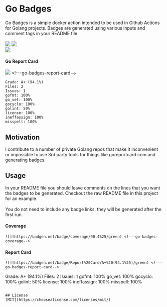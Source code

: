 # Go Badges

Go Badges is a simple docker action intended to be used in Github Actions for Golang projects. Badges are generated using various inputs and comment tags in your README file.
<br/><br/>
![](https://badgen.net/badge/coverage/90.4%25/green) <!---go-badges-coverage-->
![](https://badgen.net/badge/release//blue) <!---go-badges-version-->
<br/>![](https://badgen.net/badge/license/MIT/blue) <br/>
#### Go Report Card
![](https://badgen.net/badge/Report%20Card/A+%20(94.1%25)/green) <!---go-badges-report-card-->
```
Grade: A+ (94.1%)
Files: 2
Issues: 1
gofmt: 100%
go_vet: 100%
gocyclo: 100%
golint: 50%
license: 100%
ineffassign: 100%
misspell: 100%
```

## Motivation

I contribute to a number of private Golang repos that make it inconvenient or impossible to use 3rd party tools for things like goreportcard.com and generating badges.

## Usage

In your README file you should leave comments on the lines that you want the badges to be generated.
Checkout the raw README file in this project for an example. <br/><br/>You do not need to include any badge links,
they will be generated after the first run.

#### Coverage
```
![](https://badgen.net/badge/coverage/90.4%25/green) <!---go-badges-coverage-->
```
#### Report Card
```
![](https://badgen.net/badge/Report%20Card/A+%20(94.1%25)/green) <!---go-badges-report-card-->
```
Grade: A+ (94.1%)
Files: 2
Issues: 1
gofmt: 100%
go_vet: 100%
gocyclo: 100%
golint: 50%
license: 100%
ineffassign: 100%
misspell: 100%
```

## License
[MIT](https://choosealicense.com/licenses/mit/)
